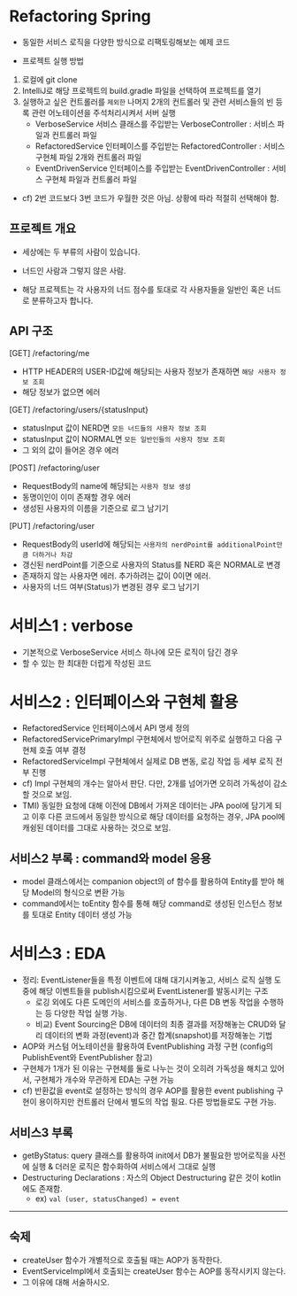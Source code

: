 # Refactoring Spring
- 동일한 서비스 로직을 다양한 방식으로 리팩토링해보는 예제 코드 

- 프로젝트 실행 방법

1. 로컬에 git clone 
2. IntelliJ로 해당 프로젝트의 build.gradle 파일을 선택하여 프로젝트를 열기
3. 실행하고 싶은 컨트롤러를 `제외한` 나머지 2개의 컨트롤러 및 관련 서비스들의 빈 등록 관련 어노테이션을 주석처리시켜서 서버 실행
    - VerboseService 서비스 클래스를 주입받는 VerboseController : 서비스 파일과 컨트롤러 파일
    - RefactoredService 인터페이스를 주입받는 RefactoredController : 서비스 구현체 파일 2개와 컨트롤러 파일
    - EventDrivenService 인터페이스를 주입받는 EventDrivenController : 서비스 구현체 파일과 컨트롤러 파일

- cf) 2번 코드보다 3번 코드가 우월한 것은 아님. 상황에 따라 적절히 선택해야 함.

## 프로젝트 개요

- 세상에는 두 부류의 사람이 있습니다. 

- 너드인 사람과 그렇지 않은 사람.

- 해당 프로젝트는 각 사용자의 너드 점수를 토대로 각 사용자들을 일반인 혹은 너드로 분류하고자 합니다.

## API 구조

[GET] /refactoring/me
- HTTP HEADER의 USER-ID값에 해당되는 사용자 정보가 존재하면 `해당 사용자 정보 조회`
- 해당 정보가 없으면 에러

[GET] /refactoring/users/{statusInput}
- statusInput 값이 NERD면 `모든 너드들의 사용자 정보 조회`
- statusInput 값이 NORMAL면 `모든 일반인들의 사용자 정보 조회`
- 그 외의 값이 들어온 경우 에러

[POST] /refactoring/user
- RequestBody의 name에 해당되는 `사용자 정보 생성`
- 동명이인이 이미 존재할 경우 에러
- 생성된 사용자의 이름을 기준으로 로그 남기기

[PUT] /refactoring/user
- RequestBody의 userId에 해당되는 `사용자의 nerdPoint를 additionalPoint만큼 더하거나 차감`
- 갱신된 nerdPoint를 기준으로 사용자의 Status를 NERD 혹은 NORMAL로 변경
- 존재하지 않는 사용자면 에러. 추가하려는 값이 0이면 에러.
- 사용자의 너드 여부(Status)가 변경된 경우 로그 남기기

# 서비스1 : verbose
- 기본적으로 VerboseService 서비스 하나에 모든 로직이 담긴 경우
- 할 수 있는 한 최대한 더럽게 작성된 코드

# 서비스2 : 인터페이스와 구현체 활용
- RefactoredService 인터페이스에서 API 명세 정의
- RefactoredServicePrimaryImpl 구현체에서 방어로직 위주로 실행하고 다음 구현체 호출 여부 결정
- RefactoredServiceImpl 구현체에서 실제로 DB 변동, 로깅 작업 등 세부 로직 전부 진행
- cf) Impl 구현체의 개수는 알아서 판단. 다만, 2개를 넘어가면 오히려 가독성이 감소할 것으로 보임.
- TMI) 동일한 요청에 대해 이전에 DB에서 가져온 데이터는 JPA pool에 담기게 되고 이후 다른 코드에서 동일한 방식으로 해당 데이터를 요청하는 경우, JPA pool에 캐슁된 데이터를 그대로 사용하는 것으로 보임.
  
## 서비스2 부록 : command와 model 응용
- model 클래스에서는 companion object의 of 함수를 활용하여 Entity를 받아 해당 Model의 형식으로 변환 가능
- command에서는 toEntity 함수를 통해 해당 command로 생성된 인스턴스 정보를 토대로 Entity 데이터 생성 가능

# 서비스3 : EDA 
- 정리: EventListener들을 특정 이벤트에 대해 대기시켜놓고, 서비스 로직 실행 도중에 해당 이벤트들을 publish시킴으로써 EventListener를 발동시키는 구조
  - 로깅 외에도 다른 도메인의 서비스를 호출하거나, 다른 DB 변동 작업을 수행하는 등 다양한 작업 실행 가능. 
  - 비교) Event Sourcing은 DB에 데이터의 최종 결과를 저장해놓는 CRUD와 달리 데이터의 변화 과정(event)과 중간 합계(snapshot)를 저장해놓는 기법
- AOP와 커스텀 어노테이션을 활용하여 EventPublishing 과정 구현 (config의 PublishEvent와 EventPublisher 참고)
- 구현체가 1개가 된 이유는 구현체를 둘로 나누는 것이 오히려 가독성을 해치고 있어서, 구현체가 개수와 무관하게 EDA는 구현 가능
- cf) 반환값을 event로 설정하는 방식의 경우 AOP를 활용한 event publishing 구현이 용이하지만 컨트롤러 단에서 별도의 작업 필요. 다른 방법들로도 구현 가능.
     

## 서비스3 부록 
- getByStatus: query 클래스를 활용하여 init에서 DB가 불필요한 방어로직을 사전에 실행 & 더러운 로직은 함수화하여 서비스에서 그대로 실행
- Destructuring Declarations : 자스의 Object Destructuring 같은 것이 kotlin에도 존재함.
  - ex) `val (user, statusChanged) = event`
    
---

## 숙제

- createUser 함수가 개별적으로 호출될 때는 AOP가 동작한다.
- EventServiceImpl에서 호출되는 createUser 함수는 AOP를 동작시키지 않는다.
- 그 이유에 대해 서술하시오.
